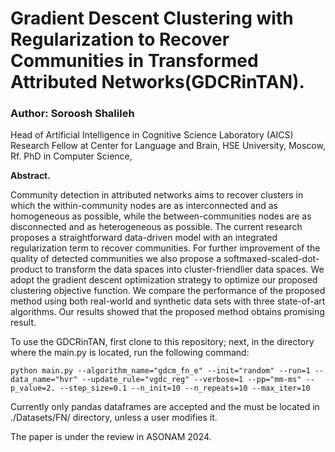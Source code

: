 # Gradient Descent Clustering with Regularization to Recover Communities in Transformed Attributed Networks(GDCRinTAN).

### Author: Soroosh Shalileh
Head of Artificial Intelligence in Cognitive Science Laboratory (AICS)
Research Fellow at Center for Language and Brain, HSE University, Moscow, Rf.
PhD in Computer Science, 

**Abstract.**

Community detection in attributed networks aims to recover clusters in which the within-community nodes are as interconnected and as homogeneous as possible, while the between-communities nodes are as disconnected and as heterogeneous as possible. The current research proposes a straightforward data-driven model with an integrated regularization term to recover communities. For further improvement of the quality of detected communities we also propose a softmaxed-scaled-dot-product to transform the data spaces into cluster-friendlier data spaces. We adopt the gradient descent optimization strategy to optimize our proposed clustering objective function. We compare the performance of the proposed method using both real-world and synthetic data sets with three state-of-art algorithms. Our results showed that the proposed method obtains promising result.


To use the GDCRinTAN, first clone to this repository; next, in the directory where the main.py is located, run the following command:


    python main.py --algorithm_name="gdcm_fn_e" --init="random" --run=1 --data_name="hvr" --update_rule="vgdc_reg" --verbose=1 --pp="mm-ms" --p_value=2. --step_size=0.1 --n_init=10 --n_repeats=10 --max_iter=10 


Currently only pandas dataframes are accepted and the must be located in ./Datasets/FN/ directory, unless a user modifies it.



The paper is under the review in ASONAM 2024.

    





